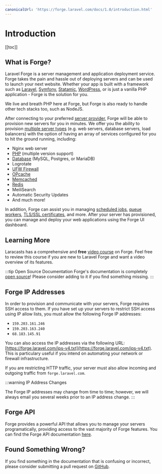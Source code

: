 ```yaml
---
canonicalUrl: 'https://forge.laravel.com/docs/1.0/introduction.html'
---
```

# Introduction

[[toc]]

## What is Forge?

Laravel Forge is a server management and application deployment service. Forge takes the pain and hassle out of deploying servers and can be used to launch your next website. Whether your app is built with a framework such as [Laravel](https://github.com/laravel/laravel), [Symfony](https://github.com/symfony/symfony), [Statamic](https://github.com/statamic/cms), [WordPress](https://github.com/WordPress/WordPress), or is just a vanilla PHP application - Forge is the solution for you.

We live and breath PHP here at Forge, but Forge is also ready to handle other tech stacks too, such as NodeJS.

After connecting to your preferred [server provider](/1.0/servers/providers.html), Forge will be able to provision new servers for you in minutes. We offer you the ability to provision [multiple server types](/1.0/servers/types.html) (e.g. web servers, database servers, load balancers) with the option of having an array of services configured for you to hit the ground running, including:

- Nginx web server
- [PHP](/1.0/servers/php.html) (multiple version support)
- [Database](/1.0/resources/databases.html) (MySQL, Postgres, or MariaDB)
- Logrotate
- [UFW Firewall](/1.0/resources/network.html#firewalls)
- [OPcache](/1.0/servers/php.html#opcache)
- [Memcached](/1.0/resources/caches.html)
- [Redis](/1.0/resources/caches.html)
- MeiliSearch
- Automatic Security Updates
- And much more!

In addition, Forge can assist you in managing [scheduled jobs](/1.0/resources/scheduler.html), [queue workers](/1.0/sites/queues.html), [TLS/SSL certificates](/1.0/sites/ssl.html), and more. After your server has provisioned, you can manage and deploy your web applications using the Forge UI dashboard.

## Learning More

Laracasts has a comprehensive and **free** [video course](https://laracasts.com/series/learn-laravel-forge) on Forge. Feel free to review this course if you are new to Laravel Forge and want a video overview of its features.

:::tip Open Source Documentation
Forge's documentation is completely [open source](https://github.com/laravel/forge-docs)! Please consider adding to it if you find something missing.
:::

## Forge IP Addresses

In order to provision and communicate with your servers, Forge requires SSH access to them. If you have set up your servers to restrict SSH access using IP allow lists, you must allow the following Forge IP addresses:

- `159.203.161.246`
- `159.203.163.240`
- `68.183.145.91`

You can also access the IP addresses via the following URL: [https://forge.laravel.com/ips-v4.txt](https://forge.laravel.com/ips-v4.txt). This is particulary useful if you intend on automating your network or firewall infrastructure.

If you are restricting HTTP traffic, your server must also allow incoming and outgoing traffic from `forge.laravel.com`.

:::warning IP Address Changes

The Forge IP addresses may change from time to time; however, we will always email you several weeks prior to an IP address change.
:::

## Forge API

Forge provides a powerful API that allows you to manage your servers programatically, providing access to the vast majority of Forge features. You can find the Forge API documentation [here](https://forge.laravel.com/api-documentation).

## Found Something Wrong?

If you find something in the documentation that is confusing or incorrect, please consider submitting a pull request on [GitHub](https://github.com/laravel/forge-docs).


